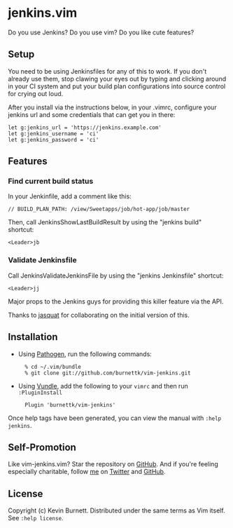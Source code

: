 # jenkins.vim

Do you use Jenkins? Do you use vim? Do you like cute features?

## Setup

You need to be using Jenkinsfiles for any of this to work. If you don't already
use them, stop clawing your eyes out by typing and clicking around in your CI
system and put your build plan configurations into source control for crying out
loud.

After you install via the instructions below, in your .vimrc, configure your
jenkins url and some credentials that can get you in there:

    let g:jenkins_url = 'https://jenkins.example.com'
    let g:jenkins_username = 'ci'
    let g:jenkins_password = 'ci'

## Features

### Find current build status

In your Jenkinfile, add a comment like this:

    // BUILD_PLAN_PATH: /view/Sweetapps/job/hot-app/job/master

Then, call JenkinsShowLastBuildResult by using the "jenkins build" shortcut:

    <Leader>jb

### Validate Jenkinsfile

Call JenkinsValidateJenkinsFile by using the "jenkins Jenkinsfile" shortcut:
    
    <Leader>jj

Major props to the Jenkins guys for providing this killer feature via the API.

Thanks to [jasquat][jasquat] for collaborating on the initial version of this.

## Installation

* Using [Pathogen][pathogen], run the following commands:

        % cd ~/.vim/bundle
        % git clone git://github.com/burnettk/vim-jenkins.git

* Using [Vundle][vundle], add the following to your `vimrc` and then run
  `:PluginInstall`

        Plugin 'burnettk/vim-jenkins'

Once help tags have been generated, you can view the manual with
`:help jenkins`.

## Self-Promotion

Like vim-jenkins.vim? Star the repository on [GitHub][project]. And if you're
feeling especially charitable, follow [me][mysite] on [Twitter][mytwitter] and
[GitHub][mygithub].

## License

Copyright (c) Kevin Burnett.  Distributed under the same terms as Vim itself.
See `:help license`.

[jasquat]: https://github.com/jasquat
[pathogen]: https://github.com/tpope/vim-pathogen
[vundle]: https://github.com/gmarik/vundle
[project]: https://github.com/burnettk/vim-jenkins
[mysite]: http://notkeepingitreal.com
[mytwitter]: http://twitter.com/kbbkkbbk
[mygithub]: https://github.com/burnettk
